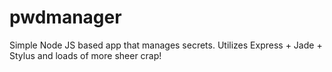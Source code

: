 pwdmanager
==================
Simple Node JS based app that manages secrets. Utilizes Express + Jade + Stylus and loads of more sheer crap! 

